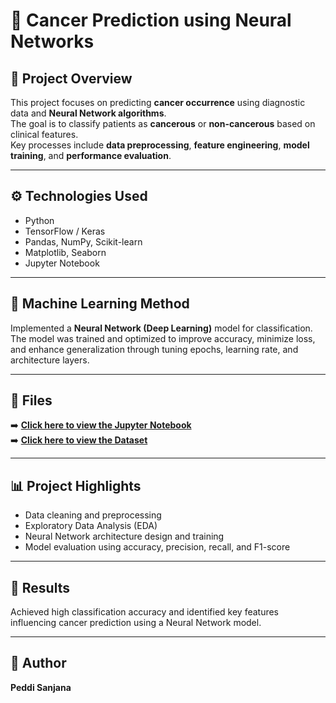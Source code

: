 # 🧬 Cancer Prediction using Neural Networks

## 📘 Project Overview
This project focuses on predicting **cancer occurrence** using diagnostic data and **Neural Network algorithms**.  
The goal is to classify patients as **cancerous** or **non-cancerous** based on clinical features.  
Key processes include **data preprocessing**, **feature engineering**, **model training**, and **performance evaluation**.

---

## ⚙️ Technologies Used
- Python  
- TensorFlow / Keras  
- Pandas, NumPy, Scikit-learn  
- Matplotlib, Seaborn  
- Jupyter Notebook  

---

## 🧩 Machine Learning Method
Implemented a **Neural Network (Deep Learning)** model for classification.  
The model was trained and optimized to improve accuracy, minimize loss, and enhance generalization through tuning epochs, learning rate, and architecture layers.

---

## 📂 Files
➡️ [**Click here to view the Jupyter Notebook**](Cancer_Project_AI_IoA_23_11_2024.ipynb) <br>
➡️ [**Click here to view the Dataset**](cancer.xls)

---

## 📊 Project Highlights
- Data cleaning and preprocessing  
- Exploratory Data Analysis (EDA)  
- Neural Network architecture design and training  
- Model evaluation using accuracy, precision, recall, and F1-score  

---

## 🧾 Results
Achieved high classification accuracy and identified key features influencing cancer prediction using a Neural Network model.

---

## 🙌 Author
**Peddi Sanjana**
